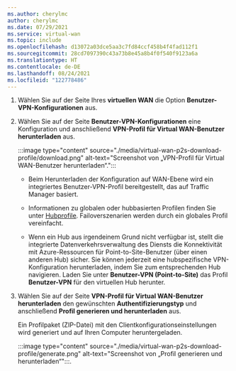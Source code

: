 ```yaml
---
ms.author: cherylmc
author: cherylmc
ms.date: 07/29/2021
ms.service: virtual-wan
ms.topic: include
ms.openlocfilehash: d13072a03dce5aa3c7fd84ccf458b4f4fad112f1
ms.sourcegitcommit: 28cd7097390c43a73b8e45a8b4f0f540f9123a6a
ms.translationtype: HT
ms.contentlocale: de-DE
ms.lasthandoff: 08/24/2021
ms.locfileid: "122778486"
---
```

1. Wählen Sie auf der Seite Ihres **virtuellen WAN** die Option **Benutzer-VPN-Konfigurationen** aus.
1. Wählen Sie auf der Seite **Benutzer-VPN-Konfigurationen** eine Konfiguration und anschließend **VPN-Profil für Virtual WAN-Benutzer herunterladen** aus.

   :::image type="content" source="./media/virtual-wan-p2s-download-profile/download.png" alt-text="Screenshot von „VPN-Profil für Virtual WAN-Benutzer herunterladen“.":::

   * Beim Herunterladen der Konfiguration auf WAN-Ebene wird ein integriertes Benutzer-VPN-Profil bereitgestellt, das auf Traffic Manager basiert. 
   
   * Informationen zu globalen oder hubbasierten Profilen finden Sie unter [Hubprofile](../articles/virtual-wan/global-hub-profile.md). Failoverszenarien werden durch ein globales Profil vereinfacht.

   * Wenn ein Hub aus irgendeinem Grund nicht verfügbar ist, stellt die integrierte Datenverkehrsverwaltung des Diensts die Konnektivität mit Azure-Ressourcen für Point-to-Site-Benutzer (über einen anderen Hub) sicher. Sie können jederzeit eine hubspezifische VPN-Konfiguration herunterladen, indem Sie zum entsprechenden Hub navigieren. Laden Sie unter **Benutzer-VPN (Point-to-Site)** das Profil **Benutzer-VPN** für den virtuellen Hub herunter.
1. Wählen Sie auf der Seite **VPN-Profil für Virtual WAN-Benutzer herunterladen** den gewünschten **Authentifizierungstyp** und anschließend **Profil generieren und herunterladen** aus. 

   Ein Profilpaket (ZIP-Datei) mit den Clientkonfigurationseinstellungen wird generiert und auf Ihren Computer heruntergeladen.

   :::image type="content" source="./media/virtual-wan-p2s-download-profile/generate.png" alt-text="Screenshot von „Profil generieren und herunterladen“":::.

